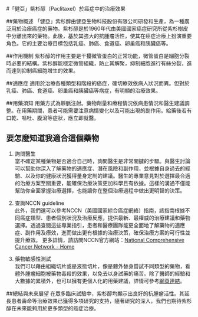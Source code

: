 #「健亞」紫杉醇（Paclitaxel）於癌症中的治療效果

##藥物概述
「健亞」紫杉醇由健亞生物科技股份有限公司研發和生產，為一種廣泛用於治療癌症的藥物。紫杉醇是於1960年代由美國國家癌症研究所從紫杉樹皮中分離出來的藥物。此後，基於其強大的抗腫瘤活性，使其在癌症治療上扮演重要角色。它的主要治療目標包括乳癌、肺癌、食道癌、卵巢癌和胰臟癌等。

##作用機制
紫杉醇的作用主要是干擾微管蛋白的正常功能，微管蛋白是細胞分裂時必要的結構。紫杉醇能穩定微管組織，防止其解聚，抑制細胞進行有絲分裂，進而達到抑制癌細胞增生的效果。

##適應症
適用於治療各種類型和階段的癌症，確切療效依病人狀況而異。但對於乳癌、肺癌、食道癌、卵巢癌和胰臟癌等病症，有明顯的治療效果。

##用藥須知
用藥方式為靜脈注射。藥物劑量和療程情況依病患情況和醫生建議調整。在用藥期間，患者可能需要注意病情變化以及可能出現的副作用。給藥後若有口乾、嘔吐、腹瀉等症狀，應立即就醫。

## 要怎麼知道我適合這個藥物 

1. 詢問醫生  
當不確定某種藥物是否適合自己時，詢問醫生是非常關鍵的步驟。與醫生討論可以幫助你深入了解藥物的適應症、潛在風險和副作用，並根據自身過去的經驗、以及你的健康狀況獲得量身定制的建議。醫生的專業意見對於選擇最合適的治療方案至關重要，能確保治療決策更加科學且有依據。這樣的溝通不僅能幫助你全面掌握治療選擇，也能讓你在整個治療過程中做出更明智的決策。 

2. 查詢NCCN guideline  
此外，我們還可以參考NCCN（美國國家綜合癌症網絡）指南，該指南根據不同癌症類型、患者個別狀況及治療反應，提供最新、最權威的治療建議和藥物選擇。透過查閱這些專業指引，患者和醫療團隊能更全面地了解藥物的適應症、副作用及療效，進而做出更有根據的治療決策，確保治療方案的可行性並提升療效。  更多詳情，請訪問NCCN官方網站：[National Comprehensive Cancer Network - Home](https://www.nccn.org/)

3. 藥物敏感性測試  
我們可以藉由組織切片或是液態切片，像是體外替身嘗試不同類型的藥物，看體外腫瘤細胞被藥物毒殺的效果，以免去以身試藥的痛苦。除了醫師的經驗和大數據的累積外，也可以擁有更個人化的用藥建議，詳情可參考[網頁連結](https://info.cancerfree.io/)。

##總結與未來展望
在眾多臨床試驗中，紫杉醇均顯示出良好的抗腫瘤活性。其延長患者壽命等治療效果已獲得多項研究的支持，隨著研究的深入，我們也期待紫杉醇在未來能夠用於更多類型的癌症治療。 
